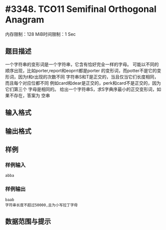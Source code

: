 # #3348. TCO11 Semifinal Orthogonal Anagram

内存限制：128 MiB时间限制：1 Sec

## 题目描述

一个字符串的变形词是一个字符串，它含有恰好完全一样的字母。
可能以不同的顺序出现，比如porter,report和eoprrt都是porter
的变形词，而potter不是它的变形词，因为t和r出现的次数不同
字符串S和T是正交的，当且仅当它们长度相同，而且每个对应位都不同
例如card和dear是正交的，perk和card不是正交的，因为它们第三个
字母是相同的。
给出一个字符串S，求S字典序最小的正交变形词，如果不存在，答案为
空串

## 输入格式

## 输出格式

## 样例

### 样例输入

    
    abba
    
    

### 样例输出

    
    baab
    字符串长度不超过50000,且为小写拉丁字母
    
    

## 数据范围与提示
